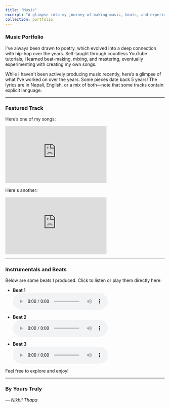 ```yaml
---
title: "Music"
excerpt: "A glimpse into my journey of making music, beats, and experimenting with hip-hop."
collection: portfolio
---
```


### Music Portfolio  

I've always been drawn to poetry, which evolved into a deep connection with hip-hop over the years. Self-taught through countless YouTube tutorials, I learned beat-making, mixing, and mastering, eventually experimenting with creating my own songs.  

While I haven't been actively producing music recently, here’s a glimpse of what I’ve worked on over the years. Some pieces date back 5 years! The lyrics are in Nepali, English, or a mix of both—note that some tracks contain explicit language.  

---

### Featured Track  
Here’s one of my songs:  

<iframe class="small-video" src="https://www.youtube.com/embed/IyRPEjQE1Lk" title="Nikhil Thapa - Throne" frameborder="0" allow="accelerometer; autoplay; clipboard-write; encrypted-media; gyroscope; picture-in-picture; web-share" referrerpolicy="strict-origin-when-cross-origin" allowfullscreen></iframe>

<style>
  .small-video {
    width: 320px;
    height: 180px;
  }
</style>


Here's another:
<iframe width="320" height="180" src="https://www.youtube.com/embed/gidcxax7R_Y" title="Nikhil Thapa- MATO [Lyrics Video] (Prod. Nikhil Thapa) Nepali Lofi" frameborder="0" allow="accelerometer; autoplay; clipboard-write; encrypted-media; gyroscope; picture-in-picture; web-share" referrerpolicy="strict-origin-when-cross-origin" allowfullscreen></iframe>


---

### Instrumentals and Beats  

Below are some beats I produced. Click to listen or play them directly here:  

- **Beat 1**  
  <audio controls>
    <source src="https://example.com/beat1.mp3" type="audio/mpeg">
    Your browser does not support the audio element.
  </audio>

- **Beat 2**  
  <audio controls>
    <source src="https://example.com/beat2.mp3" type="audio/mpeg">
    Your browser does not support the audio element.
  </audio>

- **Beat 3**  
  <audio controls>
    <source src="https://example.com/beat3.mp3" type="audio/mpeg">
    Your browser does not support the audio element.
  </audio>

Feel free to explore and enjoy!  

---

### By Yours Truly  
*— Nikhil Thapa*
